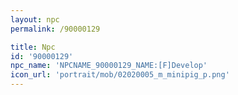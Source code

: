 ```yaml
---
layout: npc
permalink: /90000129

title: Npc
id: '90000129'
npc_name: 'NPCNAME_90000129_NAME:[F]Develop'
icon_url: 'portrait/mob/02020005_m_minipig_p.png'
---
```

